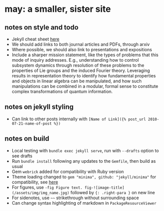 # may: a smaller, sister site

## notes on style and todo
- Jekyll cheat sheet [here](https://gist.github.com/JJediny/a466eed62cee30ad45e2)
- We should add links to both journal articles and PDFs, through arxiv
- Where possible, we should also link to presentations and expositions
- Include a sharper mission statement, like the types of problems that this mode of inquiry addresses. E.g., understanding how to control subsystem dynamics through resolution of these problems to the properties of Lie groups and the induced Fourier theory. Leveraging results in representation theory to identify how fundamental properties and objects in linear algebra can be manipulated, and how such manipulations can be combined in a modular, formal sense to constitute complex transformations of quantum information.

## notes on jekyll styling
- Can link to other posts internally with `[Name of Link]({% post_url 2010-07-21-name-of-post %})`

## notes on build
- Local testing with `bundle exec jekyll serve`, run with `--drafts` option to see drafts
- Run `bundle install` following any updates to the `Gemfile`, then build as usual
- Gem `webrick` added for compatibility with Ruby version
- Theme loading changed to `gem "minima", github: "jekyll/minima"` for compatibility, see [here](https://github.com/jekyll/minima/issues/472)
- For figures, use `-fig Figure text. fig-![image-title](/assets/img/img_name.jpg)` followed by `{: .right-para }` on new line
- For sidenotes, use `~~` strikethrough without surrounding space
- Can change syntax highlighting of markdown in `PackageResourceViewer`